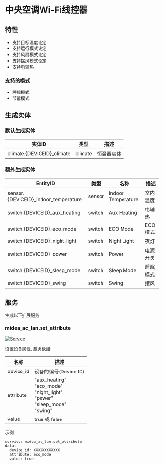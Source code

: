 # 中央空调Wi-Fi线控器
## 特性
- 支持目标温度设定
- 支持运行模式设定
- 支持风扇模式设定
- 支持摆风模式设定
- 支持电辅热

### 支持的模式
- 睡眠模式
- 节能模式

## 生成实体
### 默认生成实体
| 实体ID                       | 类型      | 描述    |
|----------------------------|---------|-------|
| climate.{DEVICEID}_climate | climate | 恒温器实体 |

### 额外生成实体

| EntityID                             | 类型     | 名称                 | 描述    |
|--------------------------------------|--------|--------------------|-------|
| sensor.{DEVICEID}_indoor_temperature | sensor | Indoor Temperature | 室内温度  |
| switch.{DEVICEID}_aux_heating        | switch | Aux Heating        | 电辅热   |
| switch.{DEVICEID}_eco_mode           | switch | ECO Mode           | ECO模式 |
| switch.{DEVICEID}_night_light        | switch | Night Light        | 夜灯    |
| switch.{DEVICEID}_power              | switch | Power              | 电源开关  |
| switch.{DEVICEID}_sleep_mode         | switch | Sleep Mode         | 睡眠模式  |
| switch.{DEVICEID}_swing              | switch | Swing              | 摆风    |

## 服务
生成以下扩展服务

### midea_ac_lan.set_attribute

[![Service](https://my.home-assistant.io/badges/developer_call_service.svg)](https://my.home-assistant.io/redirect/developer_call_service/?service=midea_ac_lan.set_attribute)

设置设备属性, 服务数据:

| 名称        | 描述                                                                                       |
|-----------|------------------------------------------------------------------------------------------|
| device_id | 设备的编号(Device ID)                                                                         |
| attribute | "aux_heating"<br/>"eco_mode"<br/>"night_light"<br/>"power"<br />"sleep_mode"<br/>"swing" |
| value     | true 或 false                                                                             |

示例
```
service: midea_ac_lan.set_attribute
data:
  device_id: XXXXXXXXXXXX
  attribute: eco_mode
  value: true
```